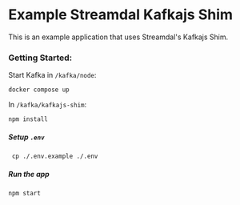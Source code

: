 # Example Streamdal Kafkajs Shim


This is an example application that uses Streamdal's Kafkajs Shim.


### Getting Started:

Start Kafka in `/kafka/node`:

```
docker compose up
```

In `/kafka/kafkajs-shim`:

```
npm install
```

##### Setup `.env`

```
 cp ./.env.example ./.env
```

##### Run the app
``` 
npm start
```
